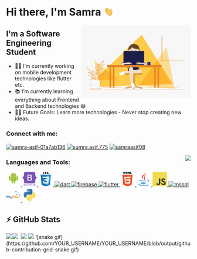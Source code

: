 # Hi there, I'm Samra <img width="30px" src="https://github.com/samraasif834/samraasif834/blob/main/waving-hand-joypixels.gif" />

<img align="right" alt="GIF" height="200px" width="300px" src="https://github.com/samraasif834/samraasif834/blob/main/d4tvukbt5mra37cvwklk%20(1).gif" />

## I'm a Software Engineering Student  

- 👨‍💻 I’m currently working on mobile development technologies like flutter etc.
- 📚 I’m currently learning everything about Frontend and Backend technologies 😅
- 💪🏼 Future Goals: Learn more technologies - Never stop creating new ideas.


<h3 align="left">Connect with me:</h3>
<p align="left">
<a href="https://linkedin.com/in/samra-asif-01a7ab136" target="blank"><img align="center" src="https://raw.githubusercontent.com/rahuldkjain/github-profile-readme-generator/master/src/images/icons/Social/linked-in-alt.svg" alt="samra-asif-01a7ab136" height="30" width="40" /></a>
<a href="https://fb.com/sumra.asif.775" target="blank"><img align="center" src="https://raw.githubusercontent.com/rahuldkjain/github-profile-readme-generator/master/src/images/icons/Social/facebook.svg" alt="sumra.asif.775" height="30" width="40" /></a>
<a href="https://instagram.com/samraasif08" target="blank"><img align="center" src="https://raw.githubusercontent.com/rahuldkjain/github-profile-readme-generator/master/src/images/icons/Social/instagram.svg" alt="samraasif08" height="30" width="40" /></a>
</p>
<img align="right" src="https://estruyf-github.azurewebsites.net/api/VisitorHit?user=samraasif834&repo=samraasif834&countColorcountColor&countColor=%237B1E7B"/>



<h3 align="left">Languages and Tools:</h3>
<p align="left"> <a href="https://developer.android.com" target="_blank" rel="noreferrer"> <img src="https://raw.githubusercontent.com/devicons/devicon/master/icons/android/android-original-wordmark.svg" alt="android" width="40" height="40"/> </a> <a href="https://getbootstrap.com" target="_blank" rel="noreferrer"> <img src="https://raw.githubusercontent.com/devicons/devicon/master/icons/bootstrap/bootstrap-plain-wordmark.svg" alt="bootstrap" width="40" height="40"/> </a> <a href="https://www.w3schools.com/css/" target="_blank" rel="noreferrer"> <img src="https://raw.githubusercontent.com/devicons/devicon/master/icons/css3/css3-original-wordmark.svg" alt="css3" width="40" height="40"/> </a> <a href="https://dart.dev" target="_blank" rel="noreferrer"> <img src="https://www.vectorlogo.zone/logos/dartlang/dartlang-icon.svg" alt="dart" width="40" height="40"/> </a> <a href="https://firebase.google.com/" target="_blank" rel="noreferrer"> <img src="https://www.vectorlogo.zone/logos/firebase/firebase-icon.svg" alt="firebase" width="40" height="40"/> </a> <a href="https://flutter.dev" target="_blank" rel="noreferrer"> <img src="https://www.vectorlogo.zone/logos/flutterio/flutterio-icon.svg" alt="flutter" width="40" height="40"/> </a> <a href="https://www.w3.org/html/" target="_blank" rel="noreferrer"> <img src="https://raw.githubusercontent.com/devicons/devicon/master/icons/html5/html5-original-wordmark.svg" alt="html5" width="40" height="40"/> </a> <a href="https://www.java.com" target="_blank" rel="noreferrer"> <img src="https://raw.githubusercontent.com/devicons/devicon/master/icons/java/java-original.svg" alt="java" width="40" height="40"/> </a> <a href="https://developer.mozilla.org/en-US/docs/Web/JavaScript" target="_blank" rel="noreferrer"> <img src="https://raw.githubusercontent.com/devicons/devicon/master/icons/javascript/javascript-original.svg" alt="javascript" width="40" height="40"/> </a> <a href="https://www.microsoft.com/en-us/sql-server" target="_blank" rel="noreferrer"> <img src="https://www.svgrepo.com/show/303229/microsoft-sql-server-logo.svg" alt="mssql" width="40" height="40"/> </a> <a href="https://www.mysql.com/" target="_blank" rel="noreferrer"> <img src="https://raw.githubusercontent.com/devicons/devicon/master/icons/mysql/mysql-original-wordmark.svg" alt="mysql" width="40" height="40"/> </a> <a href="https://www.python.org" target="_blank" rel="noreferrer"> <img src="https://raw.githubusercontent.com/devicons/devicon/master/icons/python/python-original.svg" alt="python" width="40" height="40"/> </a> </p>

## ⚡ GitHub Stats

<img align="left" src="https://github-readme-stats.vercel.app/api?username=samraasif834&show_icons=true&count_private=true&theme=synthwave" />
<img src="https://github-readme-stats.vercel.app/api/top-langs/?username=samraasif834&layout=compact&count_private=true&theme=synthwave" />
<img />
<img src="https://github-readme-streak-stats.herokuapp.com/?user=samraasif834&theme=synthwave" />
<img src="https://activity-graph.herokuapp.com/graph?username=samraasif834&theme=synthwave-84"/>
![snake gif](https://github.com/YOUR_USERNAME/YOUR_USERNAME/blob/output/github-contribution-grid-snake.gif)


